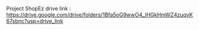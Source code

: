 Project ShopEz drive link : https://drive.google.com/drive/folders/1Bfa5oG9wwO4_IHGkHmWZ4zuqvK67sbnc?usp=drive_link
